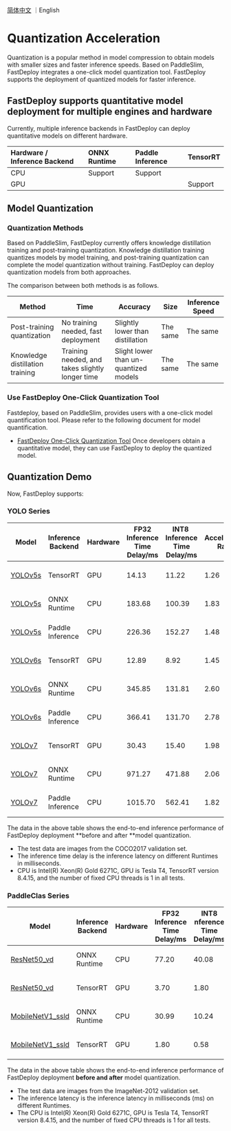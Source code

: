 [简体中文](../cn/quantize.md) ｜English 

# Quantization Acceleration

Quantization is a popular method in model compression to obtain models with smaller sizes and faster inference speeds.
Based on PaddleSlim, FastDeploy integrates a one-click model quantization tool. FastDeploy supports the deployment of quantized models for faster inference.

## FastDeploy supports quantitative model deployment for multiple engines and hardware

Currently, multiple inference backends in FastDeploy can deploy quantitative models on different hardware. 

| Hardware / Inference Backend | ONNX Runtime | Paddle Inference | TensorRT |
|:---------------------------- |:------------ |:---------------- |:-------- |
| CPU                          | Support      | Support          |          |
| GPU                          |              |                  | Support  |

## Model Quantization

### Quantization Methods

Based on PaddleSlim, FastDeploy currently offers knowledge distillation training and post-training quantization. Knowledge distillation training quantizes models by model training, and post-training quantization can complete the model quantization without training. FastDeploy can deploy quantization models from both approaches.

The comparison between both methods is as follows.

| Method                          | Time                                            | Accuracy                              | Size     | Inference Speed |
| ------------------------------- | ----------------------------------------------- | ------------------------------------- | -------- | --------------- |
| Post-training quantization      | No training needed, fast deployment             | Slightly lower than distillation      | The same | The same        |
| Knowledge distillation training | Training needed, and takes slightly longer time | Slight lower than un-quantized models | The same | The same        |

### Use FastDeploy One-Click Quantization Tool

Fastdeploy, based on PaddleSlim, provides users with a one-click model quantification tool. Please refer to the following document for model quantification.

- [FastDeploy One-Click Quantization Tool](../../tools/quantization/)
  Once developers obtain a quantitative model, they can use FastDeploy to deploy the quantized model.

## Quantization Demo

Now, FastDeploy supports:

### YOLO  Series

| Model                                                       | Inference Backend | Hardware | FP32 Inference Time Delay/ms | INT8  Inference Time Delay/ms | Acceleration Ratio | FP32 mAP | INT8 mAP | Method                 |
| ----------------------------------------------------------- | ----------------- | -------- | ---------------------------- | ----------------------------- | ------------------ | -------- | -------- | ---------------------- |
| [YOLOv5s](../../examples/vision/detection/yolov5/quantize/)             | TensorRT         |    GPU    |  14.13        |  11.22      |      1.26         | 37.6  | 36.6 | Knowledge Distillation training |
| [YOLOv5s](../../examples/vision/detection/yolov5/quantize/)              | ONNX Runtime     |    CPU    |  183.68       |    100.39   |      1.83         | 37.6  | 33.1 | Knowledge Distillation training |
| [YOLOv5s](../../examples/vision/detection/yolov5/quantize/)              | Paddle Inference  |    CPU    |      226.36   |   152.27     |      1.48         |37.6 | 36.8 | Knowledge Distillation training |
| [YOLOv6s](../../examples/vision/detection/yolov6/quantize/)            | TensorRT         |    GPU    |       12.89        |   8.92          |  1.45             | 42.5 | 40.6| Knowledge Distillation training |
| [YOLOv6s](../../examples/vision/detection/yolov6/quantize/)            | ONNX Runtime     |    CPU    |   345.85            |  131.81           |      2.60         |42.5| 36.1| Knowledge Distillation training |
| [YOLOv6s](../../examples/vision/detection/yolov6/quantize/)             | Paddle Inference  |    CPU    |         366.41      |    131.70         |     2.78          |42.5| 41.2| Knowledge Distillation training |
| [YOLOv7](../../examples/vision/detection/yolov7/quantize/)            | TensorRT          |    GPU    |     30.43          |      15.40       |       1.98        | 51.1| 50.8| Knowledge Distillation training |
| [YOLOv7](../../examples/vision/detection/yolov7/quantize/)             | ONNX Runtime     |    CPU    |     971.27          |  471.88           |  2.06             | 51.1 | 42.5| Knowledge Distillation training |
| [YOLOv7](../../examples/vision/detection/yolov7/quantize/)             | Paddle Inference  |    CPU    |          1015.70     |      562.41       |    1.82           |51.1 | 46.3| Knowledge Distillation training |


The data in the above table shows the end-to-end inference performance of FastDeploy deployment **before and after **model quantization.

- The test data are images from the COCO2017 validation set.
- The inference time delay is the inference latency on different Runtimes in milliseconds.
- CPU is Intel(R) Xeon(R) Gold 6271C, GPU is Tesla T4, TensorRT version 8.4.15, and the number of fixed CPU threads is 1 in all tests.

### PaddleClas Series

| Model                                                                         | Inference Backend | Hardware | FP32 Inference Time Delay/ms | INT8 nference Time Delay/ms | Acceleration Ratio | FP32 Top1 | INT8 Top1 | MEthod                     |
| ----------------------------------------------------------------------------- | ----------------- | -------- | ---------------------------- | --------------------------- | ------------------ | --------- | --------- | -------------------------- |
| [ResNet50_vd](../../examples/vision/classification/paddleclas/quantize/)      | ONNX Runtime      | CPU      | 77.20                        | 40.08                       | 1.93               | 79.12     | 78.87     | Post-training quantization |
| [ResNet50_vd](../../examples/vision/classification/paddleclas/quantize/)      | TensorRT          | GPU      | 3.70                         | 1.80                        | 2.06               | 79.12     | 79.06     | Post-training quantization |
| [MobileNetV1_ssld](../../examples/vision/classification/paddleclas/quantize/) | ONNX Runtime      | CPU      | 30.99                        | 10.24                       | 3.03               | 77.89     | 75.09     | Post-training quantization |
| [MobileNetV1_ssld](../../examples/vision/classification/paddleclas/quantize/) | TensorRT          | GPU      | 1.80                         | 0.58                        | 3.10               | 77.89     | 76.86     | Post-training quantization |



The data in the above table shows the end-to-end inference performance of FastDeploy deployment **before and after** model quantization.

- The test data are images from the ImageNet-2012 validation set.
- The inference latency is the inference latency in milliseconds (ms) on different Runtimes.
- The CPU is Intel(R) Xeon(R) Gold 6271C, GPU is Tesla T4, TensorRT version 8.4.15, and the number of fixed CPU threads is 1 for all tests.
